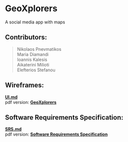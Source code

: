 # GeoXplorers

A social media app with maps

## Contributors:
  > Nikolaos Pnevmatikos\
  Maria Diamandi\
  Ioannis Kalesis\
  Aikaterini Milioti\
  Elefterios Stefanou

## Wireframes:

**[UI.md](./UI.md)**\
pdf version: **[GeoXplorers](./wireframes/GeoXplores.pdf)**
  
## Software Requirements Specification:
    
**[SRS.md](./SRS.md)**\
pdf version: **[Software Requirements Specification](./Software%20Requirements%20Specification.pdf)**
